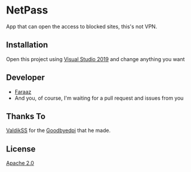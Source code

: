 # NetPass

App that can open the access to blocked sites, this's not VPN.

## Installation

Open this project using [Visual Studio 2019](https://visualstudio.microsoft.com/vs/) and change anything you want

## Developer

- [Faraaz](https://github.com/zFz0000/)
- And you, of course, I'm waiting for a pull request and issues from you

## Thanks To

[ValdikSS](https://github.com/ValdikSS/) for the [Goodbyedpi](https://github.com/ValdikSS/GoodbyeDPI/) that he made.

## License
[Apache 2.0](https://www.apache.org/licenses/LICENSE-2.0)
